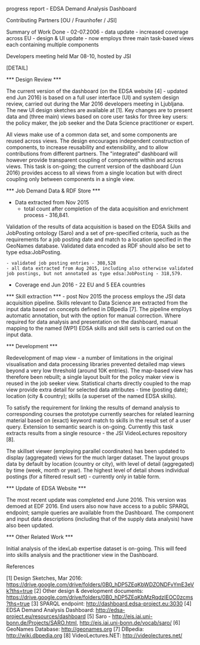 progress report - EDSA Demand Analysis Dashboard

Contributing Partners [OU / Fraunhofer / JSI]

Summary of Work Done - 02-07.2006
	- data update - increased coverage across EU
	- design & UI update - now employs three main task-based views each containing multiple components


Developers meeting held Mar 08-10, hosted by JSI



[DETAIL]

*** Design Review ***

The current version of the dashboard (on the EDSA website [4] - updated end Jun 2016) is based on a full user interface (UI) and system design review, carried out during the Mar 2016 developers meeting in Ljubljana. The new UI design sketches are available at [1]. 
Key changes are to present data and (three main) views based on core user tasks for three key users: the policy maker, the job seeker and the Data Science practitioner or expert.

All views make use of a common data set, and some components are reused across views. The design encourages independent construction of components, to increase reusability and extensibility, and to allow contributions from different partners. The "integrated" dashboard will however provide transparent coupling of components within and across views. This task is on-going; the current version of the dashboard (Jun 2016) provides access to all views from a single location but with direct coupling only between components in a single view.



*** Job Demand Data & RDF Store ***

* Data extracted from Nov 2015
	- total count after completion of the data acquisition and enrichment process - 316,841.

Validation of the results of data acquisition is based on the EDSA Skills and JobPosting ontology (Saro) and a set of pre-specified criteria, such as the requirements for a job posting date and match to a location specified in the GeoNames database. Validated data encoded as RDF should also be set to type edsa:JobPosting.
	
	- validated job posting entries - 308,528
	- all data extracted from Aug 2015, including also otherwise validated job postings, but not annotated as type edsa:JobPosting - 318,579.

* Coverage end Jun 2016 - 22 EU and 5 EEA countries


*** Skill extraction ***
	- post Nov 2015 the process employs the JSI data acquisition pipeline. Skills relevant to Data Science are extracted from the input data based on concepts defined in DBpedia [7]. The pipeline employs automatic annotation, but with the option for manual correction. Where required for data analysis and presentation on the dashboard, manual mapping to the named (WP1) EDSA skills and skill sets is carried out on the input data.



*** Development ***

Redevelopment of map view - a number of limitations in the original visualisation and data processing libraries prevented detailed map views beyond a very low threshold (around 10K entries). The map-based view has therefore been rebuilt; a single layout built for the policy maker view is reused in the job seeker view. Statistical charts directly coupled to the map view provide extra detail for selected data attributes - time (posting date); location (city & country); skills (a superset of the named EDSA skills). 

To satisfy the requirement for linking the results of demand analysis to corresponding courses the prototype currently searches for related learning material based on (exact) keyword match to skills in the result set of a user query. Extension to semantic search is on-going. Currently this task extracts results from a single resource - the JSI VideoLectures repository [8].


The skillset viewer (employing parallel coordinates) has been updated to display (aggregated) views for the much larger dataset. The layout groups data by default by location (country or city), with level of detail (aggregated) by time (week, month or year). The highest level of detail shows individual postings (for a filtered result set) - currently only in table form.



*** Update of EDSA Website ***

The most recent update was completed end June 2016. This version was demoed at EDF 2016. End users also now have access to a public SPARQL endpoint; sample queries are available from the Dashboard. The component and input data descriptions (including that of the supply data analysis) have also been updated.



*** Other Related Work ***

Initial analysis of the idexLab expertise dataset is on-going. This will feed into skills analysis and the practitioner view in the Dashboard.



References

[1] Design Sketches, Mar 2016: https://drive.google.com/drive/folders/0B0_hDP5ZEqKbWDZONDFvYmE3eVk?ths=true
[2] Other design & development documents: https://drive.google.com/drive/folders/0B0_hDP5ZEqKbMzRqdzlEOC0zcms?ths=true
[3] SPARQL endpoint: http://dashboard.edsa-project.eu:3030
[4] EDSA Demand Analysis Dashboard: http://edsa-project.eu/resources/dashboard
[5] Saro - http://eis.iai.uni-bonn.de/Projects/SARO.html, http://eis.iai.uni-bonn.de/vocab/saro/
[6] GeoNames Database: http://geonames.org
[7] DBpedia: http://wiki.dbpedia.org
[8] VideoLectures.NET: http://videolectures.net/
